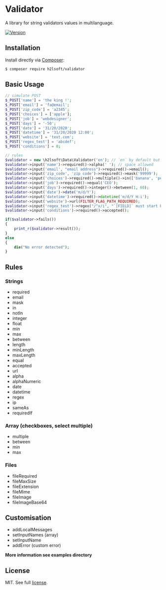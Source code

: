 # Validator
A library for string validators values in multilanguage.

[![Version](https://badge.fury.io/gh/h2lsoft%2Fvalidator.svg)](https://badge.fury.io/gh/h2lsoft%2Fvalidator)

## Installation

Install directly via [Composer](https://getcomposer.org):
```bash
$ composer require h2lsoft/validator
```

## Basic Usage


```php
// simulate POST
$_POST['name'] = 'the king !';
$_POST['email'] = 'fa@email';
$_POST['zip_code'] = 'a2345';
$_POST['choices'] = ['apple'];
$_POST['job'] = 'webdesigner';
$_POST['days'] = '-50';
$_POST['date'] = '31/20/2020';
$_POST['datetime'] = '31/20/2020 12:00';
$_POST['website'] = 'text.com';
$_POST['regex_test'] = 'abcdef';
$_POST['conditions'] = 0;

// rules
$validator = new \h2lsoft\Data\Validator('en'); // `en` by default but you can change it
$validator->input('name')->required()->alpha(' '); // space allowed
$validator->input('email', "email address")->required()->email();
$validator->input('zip_code', 'zip code')->required()->mask('99999');
$validator->input('choices')->required()->multiple()->in(['banana', 'pear'])->minLength(2);
$validator->input('job')->required()->equal('CEO');
$validator->input('days')->required()->integer()->between(1, 60);
$validator->input('date')->date('m/d/Y');
$validator->input('datetime')->required()->datetime('m/d/Y H:i');
$validator->input('website')->url(FILTER_FLAG_PATH_REQUIRED);
$validator->input('regex_test')->regex("/^x/i", "`[FIELD]` must start by x");
$validator->input('conditions')->required()->accepted();

if($validator->fails())
{
	print_r($validator->result());
}
else
{
	die("No error detected");
}
```

## Rules

### Strings
* required
* email
* mask
* in
* notIn
* integer
* float
* min
* max
* between
* length
* minLength
* maxLength
* equal
* accepted
* url
* alpha
* alphaNumeric
* date
* datetime
* regex
* ip
* sameAs
* requiredIf


### Array (checkboxes, select multiple)

* multiple
* between
* min
* max


### Files

* fileRequired
* fileMaxSize
* fileExtension
* fileMime
* fileImage
* fileImageBase64


## Customisation

* addLocalMessages
* setInputNames (array)
* setInputName
* addError (custom error)



**More information see examples directory**


## License

MIT. See full [license](LICENSE).


